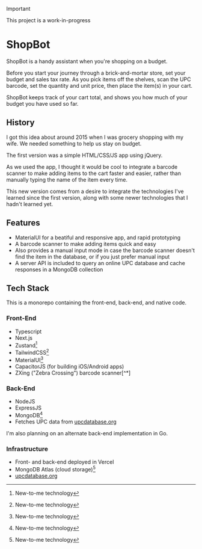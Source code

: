 > [!IMPORTANT]
> This project is a work-in-progress

# ShopBot

ShopBot is a handy assistant when you're shopping on a budget.

Before you start your journey through a brick-and-mortar store, set your budget and sales tax rate. As you pick items off the shelves, scan the UPC barcode, set the quantity and unit price, then place the item(s) in your cart.

ShopBot keeps track of your cart total, and shows you how much of your budget you have used so far.

## History

I got this idea about around 2015 when I was grocery shopping with my wife. We needed something to help us stay on budget.

The first version was a simple HTML/CSS/JS app using jQuery.

As we used the app, I thought it would be cool to integrate a barcode scanner to make adding items to the cart faster and easier, rather than manually typing the name of the item every time.

This new version comes from a desire to integrate the technologies I've learned since the first version, along with some newer technologies that I hadn't learned yet.

## Features

- MaterialUI for a beatiful and responsive app, and rapid prototyping
- A barcode scanner to make adding items quick and easy
- Also provides a manual input mode in case the barcode scanner doesn't find the item in the database, or if you just prefer manual input
- A server API is included to query an online UPC database and cache responses in a MongoDB collection

## Tech Stack

This is a monorepo containing the front-end, back-end, and native code.

### Front-End

- Typescript
- Next.js
- Zustand[^1]
- TailwindCSS[^1]
- MaterialUI[^1]
- CapacitorJS (for building iOS/Android apps)
- ZXing ("Zebra Crossing") barcode scanner[^*]

### Back-End

- NodeJS
- ExpressJS
- MongoDB[^1]
- Fetches UPC data from [upcdatabase.org](https://upcdatabase.org/)

I'm also planning on an alternate back-end implementation in Go.

### Infrastructure

- Front- and back-end deployed in Vercel
- MongoDB Atlas (cloud storage)[^1]
- [upcdatabase.org](https://upcdatabase.org/)

[^1]: New-to-me technology
